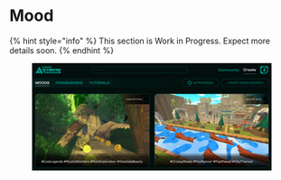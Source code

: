 # Mood

{% hint style="info" %}
This section is Work in Progress. Expect more details soon.&#x20;
{% endhint %}

<figure><img src="../../.gitbook/assets/image (3).png" alt=""><figcaption></figcaption></figure>
